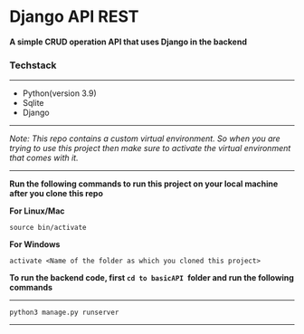 # Django API REST

**A simple CRUD operation API that uses Django in the backend**

### Techstack

---

- Python(version 3.9)
- Sqlite
- Django

---

_Note: This repo contains a custom virtual environment. So when you are trying to use this project then make sure to activate the virtual environment that comes with it._

---

**Run the following commands to run this project on your local machine after you clone this repo**

**For Linux/Mac**

```
source bin/activate
```

**For Windows**

```
activate <Name of the folder as which you cloned this project>
```

**To run the backend code, first `cd to basicAPI `folder and run the following commands**

---

```
python3 manage.py runserver
```

---
